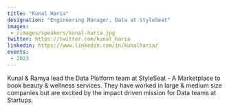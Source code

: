 ```yaml
---
title: "Kunal Haria"
designation: "Engineering Manager, Data at StyleSeat"
images:
 - /images/speakers/kunal-haria.jpg
twitter: https://twitter.com/kunal_haria
linkedin: https://www.linkedin.com/in/kunalharia/
events:
 - 2023
---
```


Kunal & Ramya lead the Data Platform team at StyleSeat - A Marketplace to book beauty & wellness services. They have worked in large & medium size companies but are excited by the impact driven mission for Data teams at Startups.